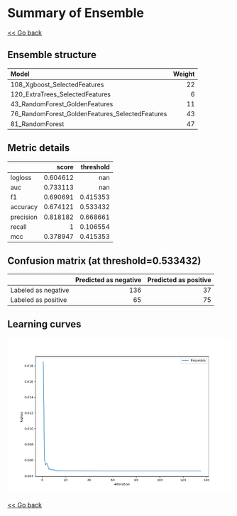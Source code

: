 # Summary of Ensemble

[<< Go back](../README.md)


## Ensemble structure
| Model                                           |   Weight |
|:------------------------------------------------|---------:|
| 108_Xgboost_SelectedFeatures                    |       22 |
| 120_ExtraTrees_SelectedFeatures                 |        6 |
| 43_RandomForest_GoldenFeatures                  |       11 |
| 76_RandomForest_GoldenFeatures_SelectedFeatures |       43 |
| 81_RandomForest                                 |       47 |

## Metric details
|           |    score |   threshold |
|:----------|---------:|------------:|
| logloss   | 0.604612 |  nan        |
| auc       | 0.733113 |  nan        |
| f1        | 0.690691 |    0.415353 |
| accuracy  | 0.674121 |    0.533432 |
| precision | 0.818182 |    0.668661 |
| recall    | 1        |    0.106554 |
| mcc       | 0.378947 |    0.415353 |


## Confusion matrix (at threshold=0.533432)
|                     |   Predicted as negative |   Predicted as positive |
|:--------------------|------------------------:|------------------------:|
| Labeled as negative |                     136 |                      37 |
| Labeled as positive |                      65 |                      75 |

## Learning curves
![Learning curves](learning_curves.png)

[<< Go back](../README.md)

